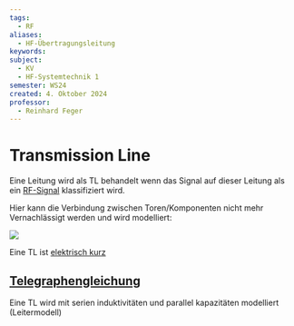 ```yaml
---
tags:
  - RF
aliases:
  - HF-Übertragungsleitung
keywords: 
subject:
  - KV
  - HF-Systemtechnik 1
semester: WS24
created: 4. Oktober 2024
professor:
  - Reinhard Feger
---
```

 

# Transmission Line

Eine Leitung wird als TL behandelt wenn das Signal auf dieser Leitung als ein [RF-Signal](RF-Signal.md) klassifiziert wird.

Hier kann die Verbindung zwischen Toren/Komponenten nicht mehr Vernachlässigt werden und wird modelliert:

![](assets/Pasted%20image%2020241003150148.png)

Eine TL ist [elektrisch kurz](../../../HF-Technik/Leitungstheorie.md)

## [Telegraphengleichung](../../../HF-Technik/Telegraphengleichung.md)

Eine TL wird mit serien induktivitäten und parallel kapazitäten modelliert (Leitermodell)